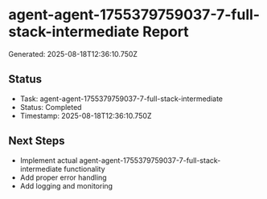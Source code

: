 # agent-agent-1755379759037-7-full-stack-intermediate Report

Generated: 2025-08-18T12:36:10.750Z

## Status
- Task: agent-agent-1755379759037-7-full-stack-intermediate
- Status: Completed
- Timestamp: 2025-08-18T12:36:10.750Z

## Next Steps
- Implement actual agent-agent-1755379759037-7-full-stack-intermediate functionality
- Add proper error handling
- Add logging and monitoring
